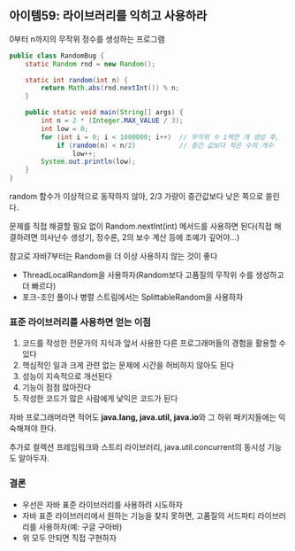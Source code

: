 ## 아이템59: 라이브러리를 익히고 사용하라

0부터 n까지의 무작위 정수를 생성하는 프로그램
``` java
public class RandomBug {
    static Random rnd = new Random();

    static int random(int n) {
        return Math.abs(rnd.nextInt()) % n;
    }

    public static void main(String[] args) {
        int n = 2 * (Integer.MAX_VALUE / 3);
        int low = 0;
        for (int i = 0; i < 1000000; i++)  // 무작위 수 1백만 개 생성 후,
            if (random(n) < n/2)           // 중간 값보다 작은 수의 개수
                low++;
        System.out.println(low);
    }
}
```
random 함수가 이상적으로 동작하지 않아, 2/3 가량이 중간값보다 낮은 쪽으로 쏠린다.

문제를 직접 해결할 필요 없이 Random.nextInt(int) 메서드를 사용하면 된다(직접 해결하려면 의사난수 생성기, 정수론, 2의 보수 계산 등에 조예가 깊어야...)

참고로 자바7부터는 Random을 더 이상 사용하지 않는 것이 좋다
 - ThreadLocalRandom을 사용하자(Random보다 고품질의 무작위 수를 생성하고 더 빠르다)
 - 포크-조인 풀이나 병렬 스트림에서는 SplittableRandom을 사용하자

### 표준 라이브러리를 사용하면 얻는 이점
1. 코드를 작성한 전문가의 지식과 앞서 사용한 다른 프로그래머들의 경험을 활용할 수 있다
2. 핵심적인 일과 크게 관련 없는 문제에 시간을 허비하지 않아도 된다
3. 성능이 지속적으로 개선된다
4. 기능이 점점 많아진다
5. 작성한 코드가 많은 사람에게 낯익은 코드가 된다

자바 프로그래머라면 적어도 **java.lang, java.util, java.io**와 그 하위 패키지들에는 익숙해져야 한다.

추가로 컬렉션 프레임워크와 스트리 라이브러리, java.util.concurrent의 동시성 기능도 알아두자.

### 결론
- 우선은 자바 표준 라이브러리를 사용하려 시도하자
- 자바 표준 라이브러리에서 원하는 기능을 찾지 못하면, 고품질의 서드파티 라이브러리를 사용하자(예: 구글 구아바)
- 위 모두 안되면 직접 구현하자
